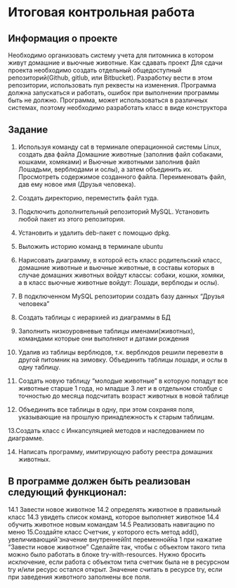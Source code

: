 # Итоговая контрольная работа

## Информация о проекте

  Необходимо организовать систему учета для питомника в котором живут
  домашние и вьючные животные.
  Как сдавать проект
  Для сдачи проекта необходимо создать отдельный общедоступный
  репозиторий(Github, gitlub, или Bitbucket). Разработку вести в этом
  репозитории, использовать пул реквесты на изменения. Программа должна
  запускаться и работать, ошибок при выполнении программы быть не должно.
  Программа, может использоваться в различных системах, поэтому необходимо
  разработать класс в виде конструктора
  
## Задание

  1. Используя команду cat в терминале операционной системы Linux, создать
  два файла Домашние животные (заполнив файл собаками, кошками,
  хомяками) и Вьючные животными заполнив файл Лошадьми, верблюдами и
  ослы), а затем объединить их. Просмотреть содержимое созданного файла.
  Переименовать файл, дав ему новое имя (Друзья человека).
  2. Создать директорию, переместить файл туда.
  3. Подключить дополнительный репозиторий MySQL. Установить любой пакет
  из этого репозитория.
  4. Установить и удалить deb-пакет с помощью dpkg.
  5. Выложить историю команд в терминале ubuntu
  6. Нарисовать диаграмму, в которой есть класс родительский класс, домашние
  животные и вьючные животные, в составы которых в случае домашних
  животных войдут классы: собаки, кошки, хомяки, а в класс вьючные животные
  войдут: Лошади, верблюды и ослы).


  8. В подключенном MySQL репозитории создать базу данных “Друзья
  человека”
  9. Создать таблицы с иерархией из диаграммы в БД
  10. Заполнить низкоуровневые таблицы именами(животных), командами
  которые они выполняют и датами рождения
  11. Удалив из таблицы верблюдов, т.к. верблюдов решили перевезти в другой
  питомник на зимовку. Объединить таблицы лошади, и ослы в одну таблицу.
  11. Создать новую таблицу “молодые животные” в которую попадут все
  животные старше 1 года, но младше 3 лет и в отдельном столбце с точностью
  до месяца подсчитать возраст животных в новой таблице
  12. Объединить все таблицы в одну, при этом сохраняя поля, указывающие на
  прошлую принадлежность к старым таблицам.

  13.Создать класс с Инкапсуляцией методов и наследованием по диаграмме.
  
  14. Написать программу, имитирующую работу реестра домашних животных.
      
  ## В программе должен быть реализован следующий функционал:
  
  14.1 Завести новое животное
  14.2 определять животное в правильный класс
  14.3 увидеть список команд, которое выполняет животное
  14.4 обучить животное новым командам
  14.5 Реализовать навигацию по меню
  15.Создайте класс Счетчик, у которого есть метод add(), увеличивающий̆
  значение внутренней̆int переменной̆на 1 при нажатие “Завести новое
  животное” Сделайте так, чтобы с объектом такого типа можно было работать в
  блоке try-with-resources. Нужно бросить исключение, если работа с объектом
  типа счетчик была не в ресурсном try и/или ресурс остался открыт. Значение
  считать в ресурсе try, если при заведения животного заполнены все поля.
